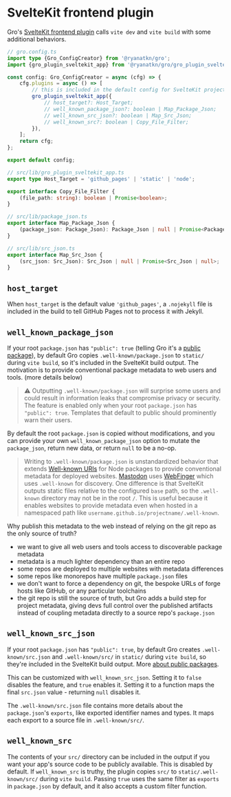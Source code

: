 # SvelteKit frontend plugin

Gro's [SvelteKit frontend plugin](/src/lib/gro_plugin_sveltekit_app.ts)
calls `vite dev` and `vite build` with some additional behaviors.

```ts
// gro.config.ts
import type {Gro_ConfigCreator} from '@ryanatkn/gro';
import {gro_plugin_sveltekit_app} from '@ryanatkn/gro/gro_plugin_sveltekit_app.js';

const config: Gro_ConfigCreator = async (cfg) => {
	cfg.plugins = async () => [
		// this is included in the default config for SvelteKit projects:
		gro_plugin_sveltekit_app({
			// host_target?: Host_Target;
			// well_known_package_json?: boolean | Map_Package_Json;
			// well_known_src_json?: boolean | Map_Src_Json;
			// well_known_src?: boolean | Copy_File_Filter;
		}),
	];
	return cfg;
};

export default config;

// src/lib/gro_plugin_sveltekit_app.ts
export type Host_Target = 'github_pages' | 'static' | 'node';

export interface Copy_File_Filter {
	(file_path: string): boolean | Promise<boolean>;
}

// src/lib/package_json.ts
export interface Map_Package_Json {
	(package_json: Package_Json): Package_Json | null | Promise<Package_Json | null>;
}

// src/lib/src_json.ts
export interface Map_Src_Json {
	(src_json: Src_Json): Src_Json | null | Promise<Src_Json | null>;
}
```

## `host_target`

When `host_target` is the default value `'github_pages'`,
a `.nojekyll` file is included in the build to tell GitHub Pages not to process it with Jekyll.

## `well_known_package_json`

If your root `package.json` has `"public": true`
(telling Gro it's a [public package](./package_json.md#public-packages)),
by default Gro copies `.well-known/package.json` to `static/` during `vite build`,
so it's included in the SvelteKit build output.
The motivation is to provide conventional package metadata to web users and tools.
(more details below)

> ⚠️ Outputting `.well-known/package.json` will surprise some users
> and could result in information leaks that compromise privacy or security.
> The feature is enabled only when your root `package.json` has `"public": true`.
> Templates that default to public should prominently warn their users.

By default the root `package.json` is copied without modifications,
and you can provide your own `well_known_package_json` option to
mutate the `package_json`, return new data, or return `null` to be a no-op.

> Writing to `.well-known/package.json` is unstandardized behavior that
> extends [Well-known URIs](https://wikipedia.org/wiki/Well-known_URIs) for Node packages
> to provide conventional metadata for deployed websites.
> [Mastodon](<https://en.wikipedia.org/wiki/Mastodon_(social_network)>) uses
> [WebFinger](https://en.wikipedia.org/wiki/WebFinger) which uses `.well-known` for discovery.
> One difference is that SvelteKit outputs static files relative to the configured `base` path,
> so the `.well-known` directory may not be in the root `/`.
> This is useful because it enables websites to provide metadata even when hosted in a namespaced
> path like `username.github.io/projectname/.well-known`.

Why publish this metadata to the web instead of relying on the git repo as the only source of truth?

- we want to give all web users and tools access to discoverable package metadata
- metadata is a much lighter dependency than an entire repo
- some repos are deployed to multiple websites with metadata differences
- some repos like monorepos have multiple `package.json` files
- we don't want to force a dependency on git, the bespoke URLs of forge hosts like GitHub,
  or any particular toolchains
- the git repo is still the source of truth, but Gro adds a build step for project metadata,
  giving devs full control over the published artifacts
  instead of coupling metadata directly to a source repo's `package.json`

## `well_known_src_json`

If your root `package.json` has `"public": true`,
by default Gro creates `.well-known/src.json` and `.well-known/src/`
in `static/` during `vite build`,
so they're included in the SvelteKit build output.
More [about public packages](./package_json.md#public-packages).

This can be customized with `well_known_src_json`.
Setting it to `false` disables the feature, and `true` enables it.
Setting it to a function maps the final `src.json` value - returning `null` disables it.

The `.well-known/src.json` file contains more details about
the `package.json`'s `exports`, like exported identifier names and types.
It maps each export to a source file in `.well-known/src/`.

## `well_known_src`

The contents of your `src/` directory can be included in the output
if you want your app's source code to be publicly available.
This is disabled by default.
If `well_known_src` is truthy,
the plugin copies `src/` to `static/.well-known/src/` during `vite build`.
Passing `true` uses the same filter as `exports` in `package.json` by default,
and it also accepts a custom filter function.
